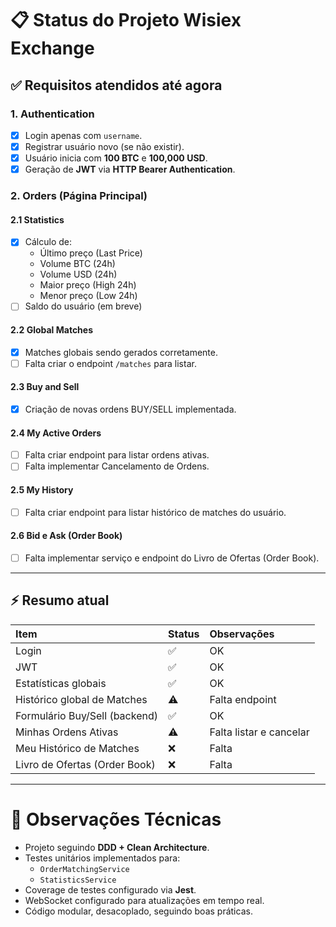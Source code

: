 # 📋 Status do Projeto Wisiex Exchange

## ✅ Requisitos atendidos até agora

### 1. Authentication
- [x] Login apenas com `username`.
- [x] Registrar usuário novo (se não existir).
- [x] Usuário inicia com **100 BTC** e **100,000 USD**.
- [x] Geração de **JWT** via **HTTP Bearer Authentication**.

### 2. Orders (Página Principal)

#### 2.1 Statistics
- [x] Cálculo de:
  - Último preço (Last Price)
  - Volume BTC (24h)
  - Volume USD (24h)
  - Maior preço (High 24h)
  - Menor preço (Low 24h)
- [ ] Saldo do usuário (em breve)

#### 2.2 Global Matches
- [x] Matches globais sendo gerados corretamente.
- [ ] Falta criar o endpoint `/matches` para listar.

#### 2.3 Buy and Sell
- [x] Criação de novas ordens BUY/SELL implementada.

#### 2.4 My Active Orders
- [ ] Falta criar endpoint para listar ordens ativas.
- [ ] Falta implementar Cancelamento de Ordens.

#### 2.5 My History
- [ ] Falta criar endpoint para listar histórico de matches do usuário.

#### 2.6 Bid e Ask (Order Book)
- [ ] Falta implementar serviço e endpoint do Livro de Ofertas (Order Book).

---

## ⚡ Resumo atual

| Item                          | Status   | Observações |
|:-------------------------------|:---------|:------------|
| Login                          | ✅       | OK |
| JWT                            | ✅       | OK |
| Estatísticas globais           | ✅       | OK |
| Histórico global de Matches    | ⚠️        | Falta endpoint |
| Formulário Buy/Sell (backend)  | ✅       | OK |
| Minhas Ordens Ativas           | ⚠️        | Falta listar e cancelar |
| Meu Histórico de Matches       | ❌       | Falta |
| Livro de Ofertas (Order Book)   | ❌       | Falta |

---

# 🧠 Observações Técnicas

- Projeto seguindo **DDD + Clean Architecture**.
- Testes unitários implementados para:
  - `OrderMatchingService`
  - `StatisticsService`
- Coverage de testes configurado via **Jest**.
- WebSocket configurado para atualizações em tempo real.
- Código modular, desacoplado, seguindo boas práticas.
